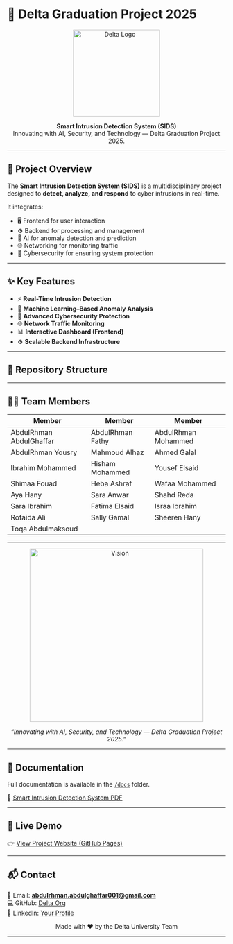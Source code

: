 # 🚀 Delta Graduation Project 2025  

<p align="center">
  <img src="https://i.postimg.cc/rwJ6qMM3/Chat-GPT-Image-Sep-3-2025-02-06-48-AM.png" alt="Delta Logo" width="200"/>
</p>

<p align="center">
  <b>Smart Intrusion Detection System (SIDS)</b><br>
  Innovating with AI, Security, and Technology — Delta Graduation Project 2025.
</p>

---

## 📌 Project Overview  
The **Smart Intrusion Detection System (SIDS)** is a multidisciplinary project designed to **detect, analyze, and respond** to cyber intrusions in real-time.  

It integrates:  
- 🖥️ Frontend for user interaction  
- ⚙️ Backend for processing and management  
- 🤖 AI for anomaly detection and prediction  
- 🌐 Networking for monitoring traffic  
- 🔐 Cybersecurity for ensuring system protection  

---

## ✨ Key Features  
- ⚡ **Real-Time Intrusion Detection**  
- 🤖 **Machine Learning–Based Anomaly Analysis**  
- 🔐 **Advanced Cybersecurity Protection**  
- 🌐 **Network Traffic Monitoring**  
- 📊 **Interactive Dashboard (Frontend)**  
- ⚙️ **Scalable Backend Infrastructure**  

---

## 📂 Repository Structure  

---

## 👨‍💻 Team Members  

| Member | Member | Member |
|--------|--------|--------|
| AbdulRhman AbdulGhaffar | AbdulRhman Fathy | AbdulRhman Mohammed |
| AbdulRhman Yousry | Mahmoud Alhaz | Ahmed Galal |
| Ibrahim Mohammed | Hisham Mohammed | Yousef Elsaid |
| Shimaa Fouad | Heba Ashraf | Wafaa Mohammed |
| Aya Hany | Sara Anwar | Shahd Reda |
| Sara Ibrahim | Fatima Elsaid | Israa Ibrahim |
| Rofaida Ali | Sally Gamal | Sheeren Hany |
| Toqa Abdulmaksoud | | |

---




<p align="center">
  <img src="https://i.postimg.cc/QM4RWmBq/Chat-GPT-Image-Sep-3-2025-02-04-26-AM.png" alt="Vision" width="400"/>
</p>

<p align="center"><i>“Innovating with AI, Security, and Technology — Delta Graduation Project 2025.”</i></p>

---

## 📖 Documentation  
Full documentation is available in the [`/docs`](./docs) folder.  

📄 [Smart Intrusion Detection System PDF](./docs/Smart%20Intrusion%20Detection%20System.pdf)  

---

## 🔗 Live Demo  
👉 [View Project Website (GitHub Pages)](https://your-username.github.io/delta-graduation-project-2025)  

---

## 📬 Contact  
📧 Email: **abdulrhman.abdulghaffar001@gmail.com**  
💻 GitHub: [Delta Org](https://github.com/)  
🔗 LinkedIn: [Your Profile](https://linkedin.com/)  

<p align="center">
  Made with ❤️ by the Delta University Team
</p>

---


